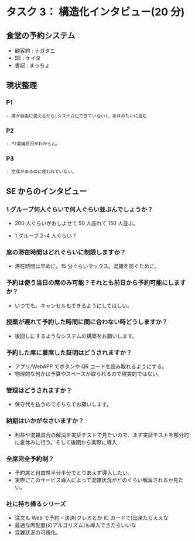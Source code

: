 # タスク 3： 構造化インタビュー(20 分)

## 食堂の予約システム

- 顧客約 : ナガタニ
- SE : ケイタ
- 書記 : まっちょ

## 現状整理

### P1

    - 席が自由に使えるから(システム化できていない)、あほみたいに混む

### P2

    - P2混雑状況がわからん。

### P3

    - 空席があるのに使われていない。

## SE からのインタビュー

### 1 グループ何人ぐらいで何人ぐらい並ぶんでしょうか？

- 200 人ぐらいがおしよせて 50 人座れて 150 人並ぶ。

- 1 グループ 2~4 人ぐらい？

### 席の滞在時間はどれぐらいに制限しますか？

- 滞在時間は早めに。15 分ぐらいマックス。混雑を防ぐために。

### 予約は使う当日の席のみ可能？それとも前日から予約可能にしますか？

- いつでも。キャンセルもできるようにしてほしい。

### 授業が遅れて予約した時間に間に合わない時どうしますか？

- 後回しにするようなシステムの構築をお願いします。

### 予約した席に着席した証明はどうされますか？

- アプリ/WebAPP でボタンや QR コードを読み取れるようにする。
- 物理的な何かは予算やスペースが取られるので現実的ではない。

### 管理はどうされますか？

- 保守代を払うのでそちらでお願いします。

### 納期はいかがなさいますか？

- 利益や混雑具合の解消を実証テストで見たいので、まず実証テストを部分的に夏休みに行う。そして後期から実際に導入

### 全席完全予約制？

- 予約席と自由席半分半分でとりあえず導入したい。
- 実際にこのサービス導入によって混雑状況がどのぐらい解消されるか見たい。

### 社に持ち帰るシリーズ

- 注文も Web で予約・決済(クレカとか IC カードで)出来たらええな
- 最適な席配置(のアルゴリズム)も導入できたらいいな
- 混雑状況の可視化。
